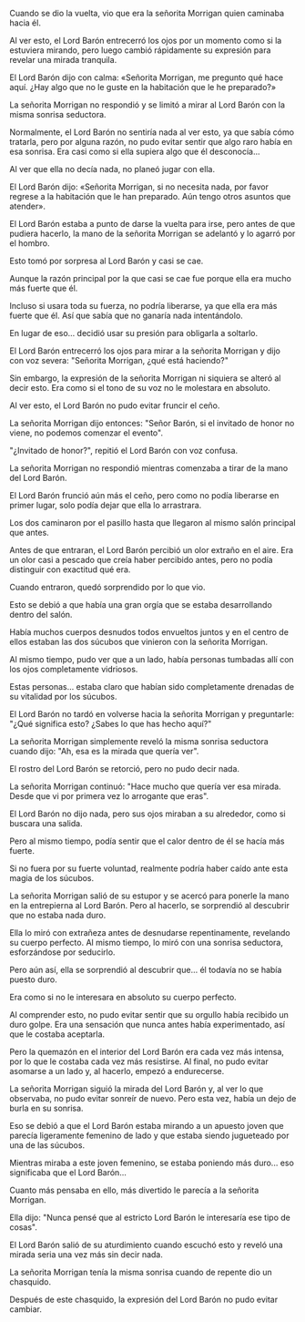
Cuando se dio la vuelta, vio que era la señorita Morrigan quien caminaba hacia él.

Al ver esto, el Lord Barón entrecerró los ojos por un momento como si la estuviera mirando, pero luego cambió rápidamente su expresión para revelar una mirada tranquila.

El Lord Barón dijo con calma: «Señorita Morrigan, me pregunto qué hace aquí. ¿Hay algo que no le guste en la habitación que le he preparado?»

La señorita Morrigan no respondió y se limitó a mirar al Lord Barón con la misma sonrisa seductora.

Normalmente, el Lord Barón no sentiría nada al ver esto, ya que sabía cómo tratarla, pero por alguna razón, no pudo evitar sentir que algo raro había en esa sonrisa. Era casi como si ella supiera algo que él desconocía...

Al ver que ella no decía nada, no planeó jugar con ella.

El Lord Barón dijo: «Señorita Morrigan, si no necesita nada, por favor regrese a la habitación que le han preparado. Aún tengo otros asuntos que atender».

El Lord Barón estaba a punto de darse la vuelta para irse, pero antes de que pudiera hacerlo, la mano de la señorita Morrigan se adelantó y lo agarró por el hombro.

Esto tomó por sorpresa al Lord Barón y casi se cae.

Aunque la razón principal por la que casi se cae fue porque ella era mucho más fuerte que él.

Incluso si usara toda su fuerza, no podría liberarse, ya que ella era más fuerte que él. Así que sabía que no ganaría nada intentándolo.

En lugar de eso… decidió usar su presión para obligarla a soltarlo.

El Lord Barón entrecerró los ojos para mirar a la señorita Morrigan y dijo con voz severa: "Señorita Morrigan, ¿qué está haciendo?"

Sin embargo, la expresión de la señorita Morrigan ni siquiera se alteró al decir esto. Era como si el tono de su voz no le molestara en absoluto.

Al ver esto, el Lord Barón no pudo evitar fruncir el ceño.

La señorita Morrigan dijo entonces: "Señor Barón, si el invitado de honor no viene, no podemos comenzar el evento".

"¿Invitado de honor?", repitió el Lord Barón con voz confusa.

La señorita Morrigan no respondió mientras comenzaba a tirar de la mano del Lord Barón.

El Lord Barón frunció aún más el ceño, pero como no podía liberarse en primer lugar, solo podía dejar que ella lo arrastrara.

Los dos caminaron por el pasillo hasta que llegaron al mismo salón principal que antes.

Antes de que entraran, el Lord Barón percibió un olor extraño en el aire. Era un olor casi a pescado que creía haber percibido antes, pero no podía distinguir con exactitud qué era.

Cuando entraron, quedó sorprendido por lo que vio.

Esto se debió a que había una gran orgía que se estaba desarrollando dentro del salón.

Había muchos cuerpos desnudos todos envueltos juntos y en el centro de ellos estaban las dos súcubos que vinieron con la señorita Morrigan.

Al mismo tiempo, pudo ver que a un lado, había personas tumbadas allí con los ojos completamente vidriosos.

Estas personas… estaba claro que habían sido completamente drenadas de su vitalidad por los súcubos.

El Lord Barón no tardó en volverse hacia la señorita Morrigan y preguntarle: "¿Qué significa esto? ¿Sabes lo que has hecho aquí?"

La señorita Morrigan simplemente reveló la misma sonrisa seductora cuando dijo: "Ah, esa es la mirada que quería ver".

El rostro del Lord Barón se retorció, pero no pudo decir nada.

La señorita Morrigan continuó: "Hace mucho que quería ver esa mirada. Desde que vi por primera vez lo arrogante que eras".

El Lord Barón no dijo nada, pero sus ojos miraban a su alrededor, como si buscara una salida.

Pero al mismo tiempo, podía sentir que el calor dentro de él se hacía más fuerte.

Si no fuera por su fuerte voluntad, realmente podría haber caído ante esta magia de los súcubos.

La señorita Morrigan salió de su estupor y se acercó para ponerle la mano en la entrepierna al Lord Barón. Pero al hacerlo, se sorprendió al descubrir que no estaba nada duro.

Ella lo miró con extrañeza antes de desnudarse repentinamente, revelando su cuerpo perfecto. Al mismo tiempo, lo miró con una sonrisa seductora, esforzándose por seducirlo.

Pero aún así, ella se sorprendió al descubrir que… él todavía no se había puesto duro.

Era como si no le interesara en absoluto su cuerpo perfecto.

Al comprender esto, no pudo evitar sentir que su orgullo había recibido un duro golpe. Era una sensación que nunca antes había experimentado, así que le costaba aceptarla.

Pero la quemazón en el interior del Lord Barón era cada vez más intensa, por lo que le costaba cada vez más resistirse. Al final, no pudo evitar asomarse a un lado y, al hacerlo, empezó a endurecerse.

La señorita Morrigan siguió la mirada del Lord Barón y, al ver lo que observaba, no pudo evitar sonreír de nuevo. Pero esta vez, había un dejo de burla en su sonrisa.

Eso se debió a que el Lord Barón estaba mirando a un apuesto joven que parecía ligeramente femenino de lado y que estaba siendo jugueteado por una de las súcubos.

Mientras miraba a este joven femenino, se estaba poniendo más duro... eso significaba que el Lord Barón...

Cuanto más pensaba en ello, más divertido le parecía a la señorita Morrigan.

Ella dijo: "Nunca pensé que al estricto Lord Barón le interesaría ese tipo de cosas".

El Lord Barón salió de su aturdimiento cuando escuchó esto y reveló una mirada seria una vez más sin decir nada.

La señorita Morrigan tenía la misma sonrisa cuando de repente dio un chasquido.

Después de este chasquido, la expresión del Lord Barón no pudo evitar cambiar.